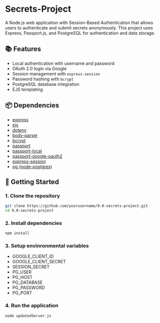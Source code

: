 # Secrets-Project

A Node.js web application with Session-Based Authentication that allows users to authenticate and submit secrets anonymously. This project uses Express, Passport.js, and PostgreSQL for authentication and data storage.

## 📚 Features

- Local authentication with username and password
- OAuth 2.0 login via Google
- Session management with `express-session`
- Password hashing with `bcrypt`
- PostgreSQL database integration
- EJS templating

## 📦 Dependencies

- [express](https://expressjs.com/)
- [ejs](https://ejs.co/)
- [dotenv](https://github.com/motdotla/dotenv)
- [body-parser](https://www.npmjs.com/package/body-parser)
- [bcrypt](https://www.npmjs.com/package/bcrypt)
- [passport](http://www.passportjs.org/)
- [passport-local](https://www.npmjs.com/package/passport-local)
- [passport-google-oauth2](https://www.npmjs.com/package/passport-google-oauth2)
- [express-session](https://www.npmjs.com/package/express-session)
- [pg (node-postgres)](https://node-postgres.com/)

## 🚀 Getting Started

### 1. Clone the repository

```bash
git clone https://github.com/yourusername/9.0-secrets-project.git
cd 9.0-secrets-project
```

### 2. Install dependencies

```bash
npm install
```

### 3. Setup envinronmental variables

- GOOGLE_CLIENT_ID
- GOOGLE_CLIENT_SECRET
- SESSION_SECRET
- PG_USER
- PG_HOST
- PG_DATABASE
- PG_PASSWORD
- PG_PORT

### 4. Run the application

```bash
node updatedServer.js
```

